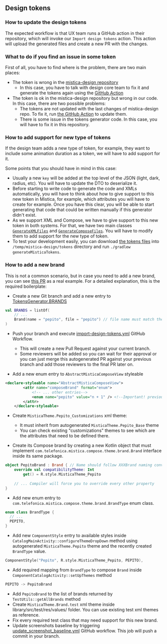 ## Design tokens

### How to update the design tokens
The expected workflow is that UX team runs a GitHub action in their repository, which will invoke our `Import design tokens` action. This action will upload the generated files and create a new PR with the changes.

### What to do if you find an issue in some token
First of all, you have to find where is the problem, there are two main places:
- The token is wrong in the [mistica-design repository](https://github.com/Telefonica/mistica-design/tree/production/tokens)
  - In this case, you have to talk with design core team to fix it and generate the tokens again using the [GitHub Action](https://github.com/Telefonica/mistica-android/actions/workflows/import-design-tokens.yml)
- The token is ok in the mistica-design repository but wrong in our code. In this case, there are two possible problems:
  - The tokens are not updated with the last changes of mistica-design repo. To fix it, run [the GitHub Action](https://github.com/Telefonica/mistica-android/actions/workflows/import-design-tokens.yml) to update them.
  - There is some issue in the tokens generator code. In this case, you will have to fix it in this repository.

### How to add support for new type of tokens
If the design team adds a new type of token, for example, they want to include some animation duration as a token, we will have to add support for it.

Some points that you should have in mind in this case:
- Usually a new `key` will be added at the top level of the JSON (light, dark, radius, etc). You will have to update the DTO to deserialize it.
- Before starting to write code to generate the code and XMLs automatically, you will have to think about how to give support to this new token in Mistica, for example, which attributes you will have to create for example. Once you have this clear, you will be able to start generating that code that could be written manually if this generator didn't exist.
- As we support XML and Compose, we have to give support to this new token in both systems. For that, we have two main classes [`GenerateXMLFiles`](https://github.com/Telefonica/mistica-android/blob/main/tokens/src/main/java/com/telefonica/mistica/tokens/xml/GenerateXMLFiles.kt) and [`GenerateComposeFiles`](https://github.com/Telefonica/mistica-android/blob/main/tokens/src/main/java/com/telefonica/mistica/tokens/compose/GenerateComposeFiles.kt).  You will have to modify them to add support for the new type of token.
- To test your development easily, you can download [the tokens files](https://github.com/Telefonica/mistica-design/tree/pre-production/tokens) into `/temp/mistica-design/tokens` directory and run `./gradlew generateMisticaTokens`.

### How to add a new brand

This is not a common scenario, but in case you need to add a new brand, you can see [this PR](https://github.com/Telefonica/mistica-android/pull/332/) as a real example. For a detailed explanation, this is the required boilerplate:
- Create a new Git branch and add a new entry to [TokensGenerator.BRANDS](src/main/java/com/telefonica/mistica/tokens/TokensGenerator.kt#L26)

```kotlin
val BRANDS = listOf(
    // ... 
    Brand(name = "pepito", file = "pepito") // file name must match the json file name from mistica-design repo
)
```

- Push your branch and execute [import-design-tokens.yml](../.github/workflows/import-design-tokens.yml) GitHub Workflow.
  - This will create a new Pull Request against your current branch.
  - Some reviewers will be added so you can wait for their approval or you can just merge this autogenerated PR against your previous branch and add those reviewers to the final PR later on.

- Add a new enum entry to `AbstractMisticaComposeView` styleable

```xml
<declare-styleable name="AbstractMisticaComposeView">
        <attr name="composeBrand" format="enum">
            <!-- ... other entries-->
            <enum name="pepito" value="n + 1" /> <!--Important! previous value + 1-->
        </attr>
    </declare-styleable>
```

- Create `MisticaTheme.Pepito_Customizations` xml theme:
  - It must inherit from autogenerated `MisticaTheme.Pepito_Base` theme
  - You can check existing "customizations" themes to see which are the attributes that need to be defined there.

- Create its Compose brand by creating a new Kotlin object that must implement `com.telefonica.mistica.compose.theme.brand.Brand` interface inside its same package.

```kotlin
object PepitoBrand : Brand { // Name should follow XXXBrand naming convention
    override val compatibilityTheme: Int
        get() = R.style.MisticaTheme_Pepito
  
    // ... Compiler will force you to override every other property
}
```

- Add new enum entry to `com.telefonica.mistica.compose.theme.brand.BrandType` enum class.

```kotlin
enum class BrandType {
  // ...
  PEPITO,
}
```

- Add new `ComponentStyle` entry to available styles inside `CatalogMainActivity::configureThemeDropDown` method using autogenerated `MisticaTheme.Pepito` theme and the recently created `BrandType` value.

```kotlin
ComponentStyle("Pepito", R.style.MisticaTheme_Pepito, PEPITO),
```

- Add required mapping from `BrandType` to compose `Brand` inside `ComponentCatalogActivity::setUpThemes` method

```kotlin
PEPITO -> PepitoBrand
```
- Add `PepitoBrand` to the list of brands returned by `TestUtils::getAllBrands` method
- Create `MisticaTheme.Brand.test` xml theme inside library/src/test/res/values/ folder. You can use existing test xml themes as reference.
- Fix every required test class that may need support for this new brand.
- Update screenshots baseline by triggering [update_screenshot_baseline.yml](../.github/workflows/update_screenshot_baseline.yml) GitHub workflow. This job will push a commit in your branch.